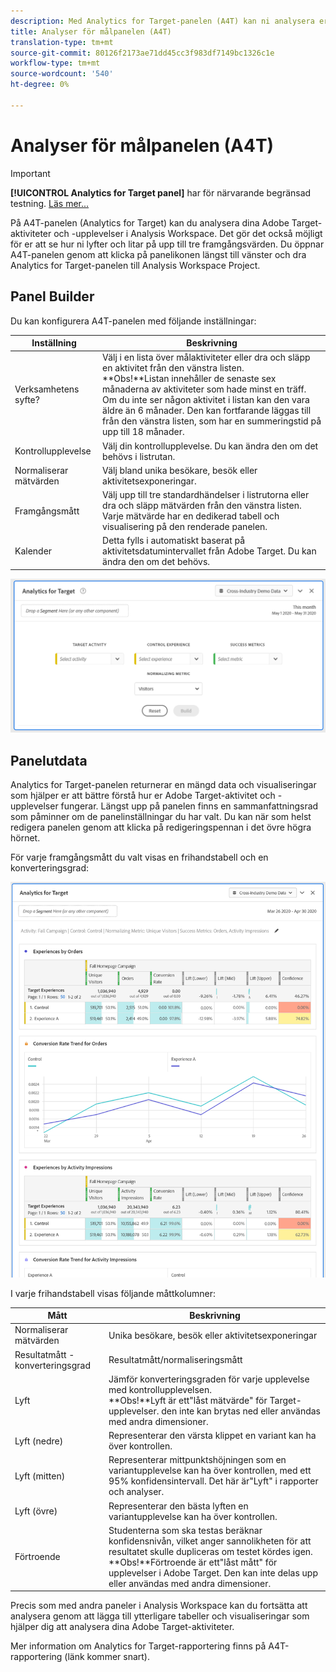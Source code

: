 ```yaml
---
description: Med Analytics for Target-panelen (A4T) kan ni analysera era Adobe Target-aktiviteter och -upplevelser i Analysis Workspace.
title: Analyser för målpanelen (A4T)
translation-type: tm+mt
source-git-commit: 80126f2173ae71dd45cc3f983df7149bc1326c1e
workflow-type: tm+mt
source-wordcount: '540'
ht-degree: 0%

---
```



# Analyser för målpanelen (A4T)

>[!IMPORTANT]
>
>**[!UICONTROL Analytics for Target panel]** har för närvarande begränsad testning. [Läs mer...](https://docs.adobe.com/content/help/en/analytics/landing/an-releases.html)

På A4T-panelen (Analytics for Target) kan du analysera dina Adobe Target-aktiviteter och -upplevelser i Analysis Workspace. Det gör det också möjligt för er att se hur ni lyfter och litar på upp till tre framgångsvärden. Du öppnar A4T-panelen genom att klicka på panelikonen längst till vänster och dra Analytics for Target-panelen till Analysis Workspace Project.

## Panel Builder

Du kan konfigurera A4T-panelen med följande inställningar:

| Inställning | Beskrivning |
|---|---|
| Verksamhetens syfte? | Välj i en lista över målaktiviteter eller dra och släpp en aktivitet från den vänstra listen.<br>**Obs!**Listan innehåller de senaste sex månaderna av aktiviteter som hade minst en träff. Om du inte ser någon aktivitet i listan kan den vara äldre än 6 månader. Den kan fortfarande läggas till från den vänstra listen, som har en summeringstid på upp till 18 månader. |
| Kontrollupplevelse | Välj din kontrollupplevelse. Du kan ändra den om det behövs i listrutan. |
| Normaliserar mätvärden | Välj bland unika besökare, besök eller aktivitetsexponeringar. |
| Framgångsmått | Välj upp till tre standardhändelser i listrutorna eller dra och släpp mätvärden från den vänstra listen. Varje mätvärde har en dedikerad tabell och visualisering på den renderade panelen. |
| Kalender | Detta fylls i automatiskt baserat på aktivitetsdatumintervallet från Adobe Target. Du kan ändra den om det behövs. |

![](assets/a4t-panel-builder.png)

## Panelutdata

Analytics for Target-panelen returnerar en mängd data och visualiseringar som hjälper er att bättre förstå hur er Adobe Target-aktivitet och -upplevelser fungerar. Längst upp på panelen finns en sammanfattningsrad som påminner om de panelinställningar du har valt. Du kan när som helst redigera panelen genom att klicka på redigeringspennan i det övre högra hörnet.

För varje framgångsmått du valt visas en frihandstabell och en konverteringsgrad:

![](assets/a4t-rendered.png)

I varje frihandstabell visas följande måttkolumner:

| Mått | Beskrivning |
|---|---|
| Normaliserar mätvärden | Unika besökare, besök eller aktivitetsexponeringar |
| Resultatmått - konverteringsgrad | Resultatmått/normaliseringsmått |
| Lyft | Jämför konverteringsgraden för varje upplevelse med kontrollupplevelsen.<br>**Obs!**Lyft är ett&quot;låst mätvärde&quot; för Target-upplevelser. den inte kan brytas ned eller användas med andra dimensioner. |
| Lyft (nedre) | Representerar den värsta klippet en variant kan ha över kontrollen. |
| Lyft (mitten) | Representerar mittpunktshöjningen som en variantupplevelse kan ha över kontrollen, med ett 95% konfidensintervall. Det här är&quot;Lyft&quot; i rapporter och analyser. |
| Lyft (övre) | Representerar den bästa lyften en variantupplevelse kan ha över kontrollen. |
| Förtroende | Studenterna som ska testas beräknar konfidensnivån, vilket anger sannolikheten för att resultatet skulle dupliceras om testet kördes igen.<br>**Obs!**Förtroende är ett&quot;låst mått&quot; för upplevelser i Adobe Target. Den kan inte delas upp eller användas med andra dimensioner. |

Precis som med andra paneler i Analysis Workspace kan du fortsätta att analysera genom att lägga till ytterligare tabeller och visualiseringar som hjälper dig att analysera dina Adobe Target-aktiviteter.

Mer information om Analytics for Target-rapportering finns på A4T-rapportering (länk kommer snart).